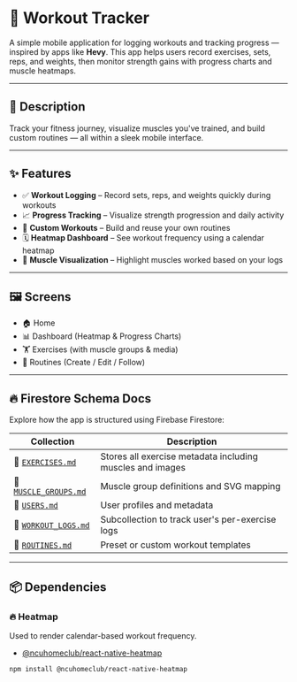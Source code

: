 # 💪 Workout Tracker

A simple mobile application for logging workouts and tracking progress — inspired by apps like **Hevy**. This app helps users record exercises, sets, reps, and weights, then monitor strength gains with progress charts and muscle heatmaps.

---

## 📱 Description

Track your fitness journey, visualize muscles you've trained, and build custom routines — all within a sleek mobile interface.

---

## ✨ Features

- ✅ **Workout Logging** – Record sets, reps, and weights quickly during workouts
- 📈 **Progress Tracking** – Visualize strength progression and daily activity
- 🧠 **Custom Workouts** – Build and reuse your own routines
- 🗓️ **Heatmap Dashboard** – See workout frequency using a calendar heatmap
- 🧍 **Muscle Visualization** – Highlight muscles worked based on your logs

---

## 🖼️ Screens

- 🏠 Home
- 📊 Dashboard (Heatmap & Progress Charts)
- 🏋️ Exercises (with muscle groups & media)
- 📓 Routines (Create / Edit / Follow)

---

## 🔥 Firestore Schema Docs

Explore how the app is structured using Firebase Firestore:

| Collection            | Description |
|------------------------|-------------|
| 📘 [`EXERCISES.md`](./documentation/EXERCISES.md)       | Stores all exercise metadata including muscles and images |
| 📘 [`MUSCLE_GROUPS.md`](./documentation/MUSCLE_GROUPS.md) | Muscle group definitions and SVG mapping |
| 📘 [`USERS.md`](./documentation/USERS.md)               | User profiles and metadata |
| 📘 [`WORKOUT_LOGS.md`](./documentation/WORKOUT_LOGS.md)  | Subcollection to track user's per-exercise logs |
| 📘 [`ROUTINES.md`](./documentation/ROUTINES.md)         | Preset or custom workout templates |

---

## 📦 Dependencies

### 🔥 Heatmap
Used to render calendar-based workout frequency.
- [@ncuhomeclub/react-native-heatmap](https://www.npmjs.com/package/@ncuhomeclub/react-native-heatmap)
```bash
npm install @ncuhomeclub/react-native-heatmap
